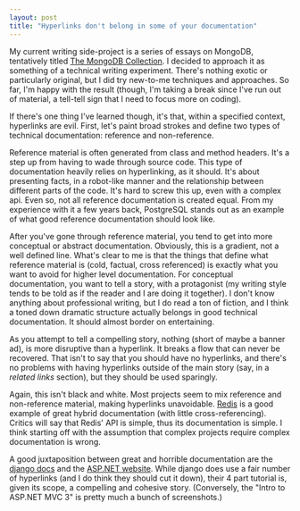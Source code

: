 ```yaml
---
layout: post
title: "Hyperlinks don't belong in some of your documentation"
---
```


My current writing side-project is a series of essays on MongoDB, tentatively titled [The MongoDB Collection](http://mongly.com). I decided to approach it as something of a technical writing experiment. There's nothing exotic or particularly original, but I did try new-to-me techniques and approaches. So far, I'm happy with the result (though, I'm taking a break since I've run out of material, a tell-tell sign that I need to focus more on coding).

If there's one thing I've learned though, it's that, within a specified context, hyperlinks are evil. First, let's paint broad strokes and define two types of technical documentation: reference and non-reference.

Reference material is often generated from class and method headers. It's a step up from having to wade through source code. This type of documentation heavily relies on hyperlinking, as it should. It's about presenting facts, in a robot-like manner and the relationship between different parts of the code. It's hard to screw this up, even with a complex api. Even so, not all reference documentation is created equal. From my experience with it a few years back, PostgreSQL stands out as an example of what good reference documentation should look like.

After you've gone through reference material, you tend to get into more conceptual or abstract documentation. Obviously, this is a gradient, not a well defined line. What's clear to me is that the things that define what reference material is (cold, factual, cross referenced) is exactly what you want to avoid for higher level documentation. For conceptual documentation, you want to tell a story, with a protagonist (my writing style tends to be told as if the reader and I are doing it together). I don't know anything about professional writing, but I do read a ton of fiction, and I think a toned down dramatic structure actually belongs in good technical documentation. It should almost border on entertaining.

As you attempt to tell a compelling story, nothing (short of maybe a banner ad), is more disruptive than a hyperlink. It breaks a flow that can never be recovered. That isn't to say that you should have no hyperlinks, and there's no problems with having hyperlinks outside of the main story (say, in a *related links* section), but they should be used sparingly.

Again, this isn't black and white. Most projects seem to mix reference and non-reference material, making hyperlinks unavoidable. [Redis](http://redis.io/commands) is a good example of great hybrid documentation (with little cross-referencing). Critics will say that Redis' API is simple, thus its documentation is simple. I think starting off with the assumption that complex projects require complex documentation is wrong.

A good juxtaposition between great and horrible documentation are the [django docs](https://docs.djangoproject.com/en/1.3/) and the [ASP.NET website](http://www.asp.net/get-started). While django does use a fair number of hyperlinks (and I do think they should cut it down), their 4 part tutorial is, given its scope, a compelling and cohesive story. (Conversely, the "Intro to ASP.NET MVC 3" is pretty much a bunch of screenshots.)
